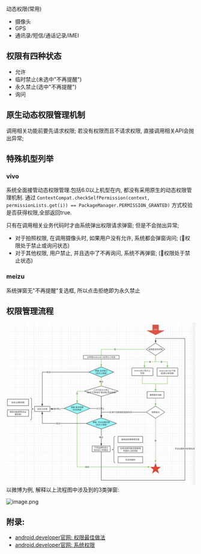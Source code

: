 动态权限(常用)
- 摄像头
- GPS
- 通讯录/短信/通话记录/IMEI

## 权限有四种状态
- 允许
- 临时禁止(未选中"不再提醒")
- 永久禁止(选中"不再提醒")
- 询问

## 原生动态权限管理机制
调用相关功能前要先请求权限; 若没有权限而且不请求权限, 直接调用相关API会抛出异常;

## 特殊机型列举
### vivo
系统全面接管动态权限管理.包括6.0以上机型在内, 都没有采用原生的动态权限管理机制.
通过 ```ContextCompat.checkSelfPermission(context, permissionLists.get(i)) == PackageManager.PERMISSION_GRANTED)``` 方式校验是否获得权限,全部返回true.

只有在调用相关业务代码时才由系统弹出权限请求弹窗; 但是不会抛出异常;
- 对于拍照权限, 在调用摄像头时, 如果用户没有允许, 系统都会弹窗询问; (权限处于禁止或询问状态)
- 对于其他权限, 用户禁止, 并且选中了不再询问, 系统不再弹窗; (权限处于禁止状态)

### meizu
系统弹窗无"不再提醒"复选框, 所以点击拒绝即为永久禁止

## 权限管理流程
![权限管理流程](images/权限管理流程.png)
以微博为例, 解释以上流程图中涉及到的3类弹窗:

![image.png](https://upload-images.jianshu.io/upload_images/1200965-e69bdb2e425ab79b.png?imageMogr2/auto-orient/strip%7CimageView2/2/w/1240)

## 附录:
- [android.developer官网: 权限最佳做法](https://developer.android.google.cn/training/permissions/best-practices#testing)
- [android.developer官网: 系统权限](https://developer.android.com/guide/topics/security/permissions?hl=zh-cn)